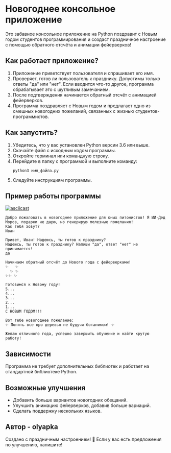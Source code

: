 # Новогоднее консольное приложение

Это забавное консольное приложение на Python поздравит с Новым годом студентов программирования и создаст праздничное настроение с помощью обратного отсчёта и анимации фейерверков!

## Как работает приложение?
1. Приложение приветствует пользователя и спрашивает его имя.
2. Проверяет, готов ли пользователь к празднику. Допустимы только ответы "да" или "нет". Если вводится что-то другое, программа обрабатывает это с шутливым замечанием.
3. После подтверждения начинается обратный отсчёт с анимацией фейерверков.
4. Программа поздравляет с Новым годом и предлагает одно из смешных новогодних пожеланий, связанных с жизнью студентов-программистов.

## Как запустить?

1. Убедитесь, что у вас установлен Python версии 3.6 или выше.
2. Скачайте файл с исходным кодом программы.
3. Откройте терминал или командную строку.
4. Перейдите в папку с программой и выполните команду:
   ```
   python3 имя_файла.py
   ```
5. Следуйте инструкциям программы.

## Пример работы программы

[![asciicast](https://asciinema.org/a/V6khxeWkW0i484fVMwoe0M5xp.png)](https://asciinema.org/a/V6khxeWkW0i484fVMwoe0M5xp)

```
Добро пожаловать в новогоднее приложение для юных питонистов! Я ИИ-Дед Мороз, подарки не дарю, но генерирую полезные пожелания!
Как тебя зовут?
Иван

Привет, Иван! Надеюсь, ты готов к празднику?
Надеюсь, ты готов к празднику? Напиши "да", ответ "нет" не принимается!
да

Начинаем обратный отсчёт до Нового года с фейерверками!
✨   ✨
  ✨ ✨
✨✨ ✨

Готовимся к Новому году!
5...
4...
3...
2...
1...
С НОВЫМ ГОДОМ!!!

Вот тебе новогоднее пожелание:
✨ Понять все про деревья не будучи ботаником! ✨

Желаю отличного года, успешно завершить обучение и найти крутую работу!
```

## Зависимости
Программа не требует дополнительных библиотек и работает на стандартной библиотеке Python.

## Возможные улучшения
- Добавить больше вариантов новогодних обещаний.
- Улучшить анимацию фейерверков, добавив больше вариаций.
- Сделать поддержку нескольких языков.

## Автор - olyapka
Создано с праздничным настроением! 🎄 Если у вас есть предложения по улучшению, напишите!

